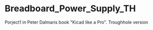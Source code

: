 # Breadboard_Power_Supply_TH
Porject1 in Peter Dalmaris book "Kicad like a Pro". 
Troughhole version
